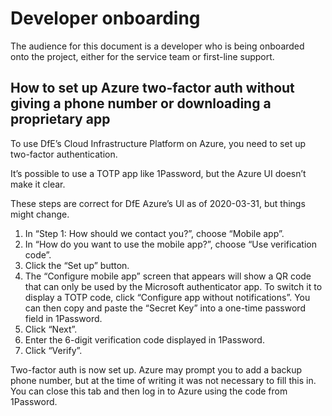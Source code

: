 # Developer onboarding

The audience for this document is a developer who is being onboarded onto the
project, either for the service team or first-line support.

## How to set up Azure two-factor auth without giving a phone number or downloading a proprietary app

To use DfE’s Cloud Infrastructure Platform on Azure, you need to set up
two-factor authentication.

It’s possible to use a TOTP app like 1Password, but the Azure UI doesn’t make it
clear.

These steps are correct for DfE Azure’s UI as of 2020-03-31, but things might
change.

1. In “Step 1: How should we contact you?”, choose “Mobile app”.
2. In “How do you want to use the mobile app?”, choose “Use verification code”.
3. Click the “Set up” button.
4. The “Configure mobile app” screen that appears will show a QR code that can
   only be used by the Microsoft authenticator app. To switch it to display a
   TOTP code, click “Configure app without notifications”. You can then copy and
   paste the “Secret Key” into a one-time password field in 1Password.
5. Click “Next”.
6. Enter the 6-digit verification code displayed in 1Password.
7. Click “Verify”.

Two-factor auth is now set up. Azure may prompt you to add a backup phone
number, but at the time of writing it was not necessary to fill this in. You can
close this tab and then log in to Azure using the code from 1Password.
